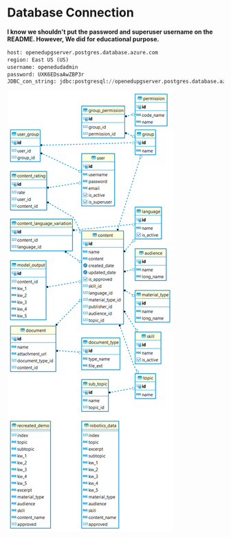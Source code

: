 # Database Connection

**I know we shouldn't put the password and superuser username on the README. However, We did for educational purpose.**

```python
host: openedupgserver.postgres.database.azure.com
region: East US (US)
username: openedudadmin
password: UXK6EDsaAwZBP3r
JDBC_con_string: jdbc:postgresql://openedupgserver.postgres.database.azure.com:5432/openedud?user=openedudadmin&password=UXK6EDsaAwZBP3r&sslmode=require
```

![DB-SCHEMA](./static/db/OpenEduD-DB.png)
